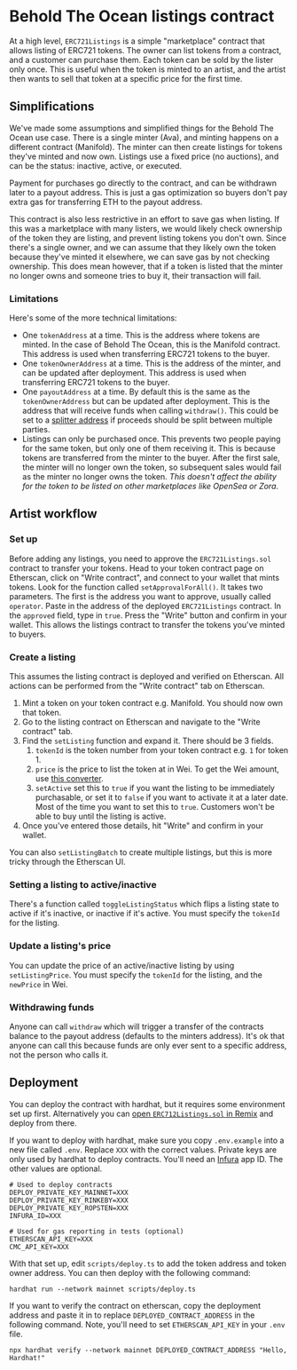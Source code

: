 # Behold The Ocean listings contract

At a high level, `ERC721Listings` is a simple "marketplace" contract that allows listing of ERC721 tokens. The owner can list tokens from a contract, and a customer can purchase them. Each token can be sold by the lister only once. This is useful when the token is minted to an artist, and the artist then wants to sell that token at a specific price for the first time.

## Simplifications

We've made some assumptions and simplified things for the Behold The Ocean use case. There is a single minter (Ava), and minting happens on a different contract (Manifold). The minter can then create listings for tokens they've minted and now own. Listings use a fixed price (no auctions), and can be the status: inactive, active, or executed.

Payment for purchases go directly to the contract, and can be withdrawn later to a payout address. This is just a gas optimization so buyers don't pay extra gas for transferring ETH to the payout address.

This contract is also less restrictive in an effort to save gas when listing. If this was a marketplace with many listers, we would likely check ownership of the token they are listing, and prevent listing tokens you don't own. Since there's a single owner, and we can assume that they likely own the token because they've minted it elsewhere, we can save gas by not checking ownership. This does mean however, that if a token is listed that the minter no longer owns and someone tries to buy it, their transaction will fail.

### Limitations

Here's some of the more technical limitations:

- One `tokenAddress` at a time. This is the address where tokens are minted. In the case of Behold The Ocean, this is the Manifold contract. This address is used when transferring ERC721 tokens to the buyer.
- One `tokenOwnerAddress` at a time. This is the address of the minter, and can be updated after deployment. This address is used when transferring ERC721 tokens to the buyer.
- One `payoutAddress` at a time. By default this is the same as the `tokenOwnerAddress` but can be updated after deployment. This is the address that will receive funds when calling `withdraw()`. This could be set to a [splitter address](https://www.0xsplits.xyz/) if proceeds should be split between multiple parties.
- Listings can only be purchased once. This prevents two people paying for the same token, but only one of them receiving it. This is because tokens are transferred from the minter to the buyer. After the first sale, the minter will no longer own the token, so subsequent sales would fail as the minter no longer owns the token. _This doesn't affect the ability for the token to be listed on other marketplaces like OpenSea or Zora_.

## Artist workflow

### Set up

Before adding any listings, you need to approve the `ERC721Listings.sol` contract to transfer your tokens. Head to your token contract page on Etherscan, click on "Write contract", and connect to your wallet that mints tokens. Look for the function called `setApprovalForAll()`. It takes two parameters. The first is the address you want to approve, usually called `operator`. Paste in the address of the deployed `ERC721Listings` contract. In the `approved` field, type in `true`. Press the "Write" button and confirm in your wallet. This allows the listings contract to transfer the tokens you've minted to buyers.

### Create a listing

This assumes the listing contract is deployed and verified on Etherscan. All actions can be performed from the "Write contract" tab on Etherscan.

1. Mint a token on your token contract e.g. Manifold. You should now own that token.
2. Go to the listing contract on Etherscan and navigate to the "Write contract" tab.
3. Find the `setListing` function and expand it. There should be 3 fields.
   1. `tokenId` is the token number from your token contract e.g. `1` for token 1.
   2. `price` is the price to list the token at in Wei. To get the Wei amount, use [this converter](https://etherscan.io/unitconverter).
   3. `setActive` set this to `true` if you want the listing to be immediately purchasable, or set it to `false` if you want to activate it at a later date. Most of the time you want to set this to `true`. Customers won't be able to buy until the listing is active.
4. Once you've entered those details, hit "Write" and confirm in your wallet.

You can also `setListingBatch` to create multiple listings, but this is more tricky through the Etherscan UI.

### Setting a listing to active/inactive

There's a function called `toggleListingStatus` which flips a listing state to active if it's inactive, or inactive if it's active. You must specify the `tokenId` for the listing.

### Update a listing's price

You can update the price of an active/inactive listing by using `setListingPrice`. You must specify the `tokenId` for the listing, and the `newPrice` in Wei.

### Withdrawing funds

Anyone can call `withdraw` which will trigger a transfer of the contracts balance to the payout address (defaults to the minters address). It's ok that anyone can call this because funds are only ever sent to a specific address, not the person who calls it.

## Deployment

You can deploy the contract with hardhat, but it requires some environment set up first. Alternatively you can [open `ERC712Listings.sol` in Remix](https://remix.ethereum.org/#url=https://github.com/samkingco/behold-the-ocean-listings/blob/master/contracts/ERC721Listings.sol) and deploy from there.

If you want to deploy with hardhat, make sure you copy `.env.example` into a new file called `.env`. Replace `XXX` with the correct values. Private keys are only used by hardhat to deploy contracts. You'll need an [Infura](https://infura.io/) app ID. The other values are optional.

```
# Used to deploy contracts
DEPLOY_PRIVATE_KEY_MAINNET=XXX
DEPLOY_PRIVATE_KEY_RINKEBY=XXX
DEPLOY_PRIVATE_KEY_ROPSTEN=XXX
INFURA_ID=XXX

# Used for gas reporting in tests (optional)
ETHERSCAN_API_KEY=XXX
CMC_API_KEY=XXX
```

With that set up, edit `scripts/deploy.ts` to add the token address and token owner address. You can then deploy with the following command:

```shell
hardhat run --network mainnet scripts/deploy.ts
```

If you want to verify the contract on etherscan, copy the deployment address and paste it in to replace `DEPLOYED_CONTRACT_ADDRESS` in the following command. Note, you'll need to set `ETHERSCAN_API_KEY` in your `.env` file.

```shell
npx hardhat verify --network mainnet DEPLOYED_CONTRACT_ADDRESS "Hello, Hardhat!"
```
